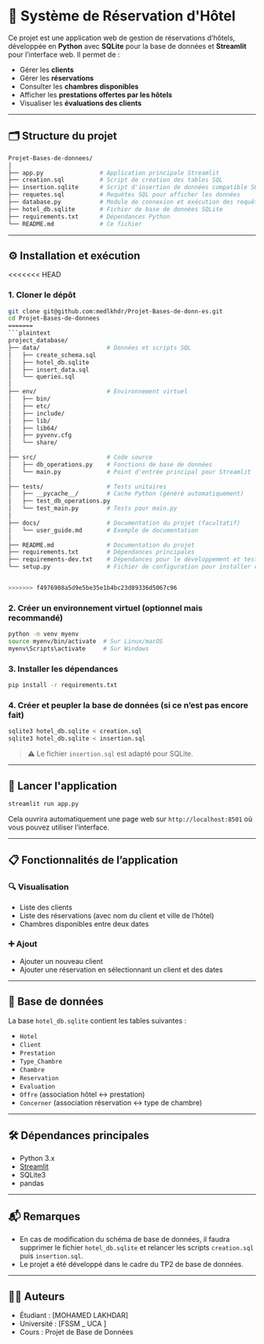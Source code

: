 # 🏨 Système de Réservation d'Hôtel

Ce projet est une application web de gestion de réservations d’hôtels, développée en **Python** avec **SQLite** pour la base de données et **Streamlit** pour l’interface web. Il permet de :

- Gérer les **clients**
- Gérer les **réservations**
- Consulter les **chambres disponibles**
- Afficher les **prestations offertes par les hôtels**
- Visualiser les **évaluations des clients**

---

## 🗂 Structure du projet

```bash
Projet-Bases-de-donnees/
│
├── app.py                # Application principale Streamlit
├── creation.sql          # Script de création des tables SQL
├── insertion.sqlite      # Script d'insertion de données compatible SQLite
├── requetes.sql          # Requêtes SQL pour afficher les données
├── database.py           # Module de connexion et exécution des requêtes
├── hotel_db.sqlite       # Fichier de base de données SQLite
├── requirements.txt      # Dépendances Python
└── README.md             # Ce fichier
````

---

## ⚙️ Installation et exécution

<<<<<<< HEAD
### 1. Cloner le dépôt

```bash
git clone git@github.com:medlkhdr/Projet-Bases-de-donn-es.git
cd Projet-Bases-de-donnees
=======
```plaintext
project_database/
├── data/                   # Données et scripts SQL
│   ├── create_schema.sql
│   ├── hotel_db.sqlite
│   ├── insert_data.sql
│   └── queries.sql
│
├── env/                    # Environnement virtuel
│   ├── bin/
│   ├── etc/
│   ├── include/
│   ├── lib/
│   ├── lib64/
│   ├── pyvenv.cfg
│   └── share/
│
├── src/                    # Code source
│   ├── db_operations.py    # Fonctions de base de données
│   └── main.py             # Point d'entrée principal pour Streamlit
│
├── tests/                  # Tests unitaires
│   ├── __pycache__/        # Cache Python (généré automatiquement)
│   ├── test_db_operations.py
│   └── test_main.py        # Tests pour main.py
│
├── docs/                   # Documentation du projet (facultatif)
│   └── user_guide.md       # Exemple de documentation
│
├── README.md               # Documentation du projet
├── requirements.txt        # Dépendances principales
├── requirements-dev.txt    # Dépendances pour le développement et tests
└── setup.py                # Fichier de configuration pour installer comme package Python (facultatif)


>>>>>>> f4976908a5d9e5be35e1b4bc23d89336d5067c96
```

### 2. Créer un environnement virtuel (optionnel mais recommandé)

```bash
python -m venv myenv
source myenv/bin/activate  # Sur Linux/macOS
myenv\Scripts\activate     # Sur Windows
```

### 3. Installer les dépendances

```bash
pip install -r requirements.txt
```

### 4. Créer et peupler la base de données (si ce n’est pas encore fait)

```bash
sqlite3 hotel_db.sqlite < creation.sql
sqlite3 hotel_db.sqlite < insertion.sql
```

> ⚠️ Le fichier `insertion.sql` est adapté pour SQLite.

---

## 🚀 Lancer l'application

```bash
streamlit run app.py
```

Cela ouvrira automatiquement une page web sur `http://localhost:8501` où vous pouvez utiliser l’interface.

---

## 📋 Fonctionnalités de l’application

### 🔍 Visualisation

* Liste des clients
* Liste des réservations (avec nom du client et ville de l’hôtel)
* Chambres disponibles entre deux dates

### ➕ Ajout

* Ajouter un nouveau client
* Ajouter une réservation en sélectionnant un client et des dates

---

## 🧱 Base de données

La base `hotel_db.sqlite` contient les tables suivantes :

* `Hotel`
* `Client`
* `Prestation`
* `Type_Chambre`
* `Chambre`
* `Reservation`
* `Evaluation`
* `Offre` (association hôtel ↔ prestation)
* `Concerner` (association réservation ↔ type de chambre)

---

## 🛠 Dépendances principales

* Python 3.x
* [Streamlit](https://streamlit.io/)
* SQLite3
* pandas

---

## 📬 Remarques

* En cas de modification du schéma de base de données, il faudra supprimer le fichier `hotel_db.sqlite` et relancer les scripts `creation.sql` puis `insertion.sql`.
* Le projet a été développé dans le cadre du TP2 de base de données.

---

## 👨‍💻 Auteurs

* Étudiant : \[MOHAMED LAKHDAR\]
* Université : \[FSSM   _  UCA ]
* Cours : Projet de Base de Données

